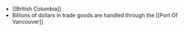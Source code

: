 - [[British Columbia]]
- Billions of dollars in trade goods are handled through the [[Port Of Vancouver]]